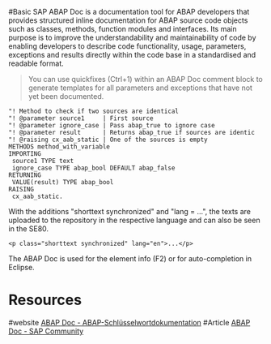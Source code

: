 #Basic 
SAP ABAP Doc is a documentation tool for ABAP developers that provides structured inline documentation for ABAP source code objects such as classes, methods, function modules and interfaces. Its main purpose is to improve the understandability and maintainability of code by enabling developers to describe code functionality, usage, parameters, exceptions and results directly within the code base in a standardised and readable format.

>You can use quickfixes (Ctrl+1) within an ABAP Doc comment block to generate templates for all parameters and exceptions that have not yet been documented.

```
"! Method to check if two sources are identical
"! @parameter source1     | First source
"! @parameter ignore_case | Pass abap_true to ignore case
"! @parameter result      | Returns abap_true if sources are identic
"! @raising cx_aab_static | One of the sources is empty
METHODS method_with_variable
IMPORTING
 source1 TYPE text
 ignore_case TYPE abap_bool DEFAULT abap_false
RETURNING
 VALUE(result) TYPE abap_bool
RAISING
 cx_aab_static.
```

With the additions "shorttext synchronized" and "lang = ...", the texts are uploaded to the repository in the respective language and can also be seen in the SE80.

``` 
<p class="shorttext synchronized" lang="en">...</p> 
```
 
The ABAP Doc is used for the element info (F2) or for auto-completion in Eclipse.
# Resources

#website [ABAP Doc - ABAP-Schlüsselwortdokumentation](https://help.sap.com/doc/abapdocu_750_index_htm/7.50/de-de/abendoccomment.htm)
#Article [ABAP Doc - SAP Community](https://community.sap.com/t5/application-development-and-automation-blog-posts/abap-doc/ba-p/13223459)